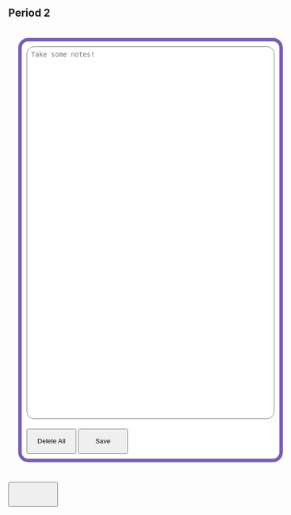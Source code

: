 <html>
<body>
   <h2 id="header">Period 2</h2>
   <style>
      .box {
         width: 500px;
         background-color: white;
         padding: 10px;
         margin: 20px;
         border: 7.5px #795db3 solid;
         border-radius: 20px;
         float: left;
         color: black;
      }
      .input{
         width: 500px;
         resize: none;
         height: 750px;
         border-radius: 15px;
         padding: 0.5rem;
      }
      .button{
         width: 100px;
         height: 50px;
         margin-top: 20px;
      }

   </style>
   <body>
      <div type="text" class="box" id="box">
         <textarea class="input" placeholder="Take some notes!" id="input2" onchange="bad_words()" ></textarea>
      <button onclick="del_data()" id="delete" class="button">Delete All</button>
      <button onclick="save_data()" id="save" class="button">Save</button>
      </div>
      <button id="count" class="button"></button>
   </body>
   <script>
const isLocalhost = Boolean(
	  window.location.hostname === "localhost" ||
		window.location.hostname === "[::1]" ||
	  window.location.hostname.match(/^127(?:\.(?:25[0-5]|2[0-4][0-9]|[01]?[0-9][0-9]?)){3}$/)
  );
  const api = isLocalhost ? "http://localhost:8199" : "https://saakd.nighthawkcodingsociety.com"
fetch(api + '/note?id=1')
  .then(response => response.json())
  .then(data => console.log(data))
  .catch(error => console.error(error));
   function save_data() {
      fetch(api + '/note', {
         method: 'POST',
         headers: {'Content-Type': 'application/json'},
         body: JSON.stringify({
            text: document.getElementById("input2"),
            subject: 'Period 2'
  })
})
         .then(response => response.json())
         .then(data => console.log(data))
         .catch(error => console.error(error));
}
   function del_data(){
      fetch(api+'/note', {
         method: 'DELETE',
         headers: {'Content-Type': 'application/json'},
         body: JSON.stringify({
            id: 1,
            text: document.getElementById("input2"),
            subject: 'Period 2'
  })
})
         .then(response => response.json())
         .then(data => console.log(data))
         .catch(error => console.error(error));
   }
   function bad_words(){
      let user_input_el = document.getElementById("input2")
      let user_input = user_input_el.value
      if (user_input.includes("fuck") || user_input.includes("shit") || user_input.includes("bitch") || user_input.includes("dick")  || user_input.includes("pp") || user_input.includes("hell")){
         alert("That is a bad word, the entire text will be deleted.")
         user_input_el.value = ""
      }
   }
   let el = localStorage.getItem("class2")
   let header = document.getElementById("header")
   header.innerHTML = el;
   document.getElementById("input2").addEventListener("change", count);
   let word = document.getElementById("input2").value.split(" ");
   let word_count = word.length;
   let current = 0 
   function countWords() {
   const textArea = document.getElementById("input2");
   const text = textArea.value.trim();
   let wordCount = 0;
   for (let i = 0; i < text.length; i++) {
     if (text.charAt(i) !== " " && (i === text.length - 1 || text.charAt(i + 1) === " ")) {
       wordCount++;
     }
   }
   const countBox = document.getElementById("count");
   countBox.textContent = wordCount;
   }
   </script>
</body>
</html>